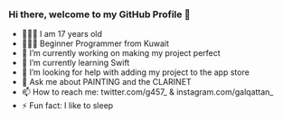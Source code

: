 ### Hi there, welcome to my GitHub Profile 👋

- 🧚🏻‍♀️ I am 17 years old
- 👩🏻‍💻 Beginner Programmer from Kuwait
- 🔭 I’m currently working on making my project perfect
- 🌱 I’m currently learning Swift
- 🤔 I’m looking for help with adding my project to the app store
- 💬 Ask me about PAINTING and the CLARINET
- 📫 How to reach me: twitter.com/g457_ & instagram.com/galqattan_
- ⚡ Fun fact: I like to sleep
